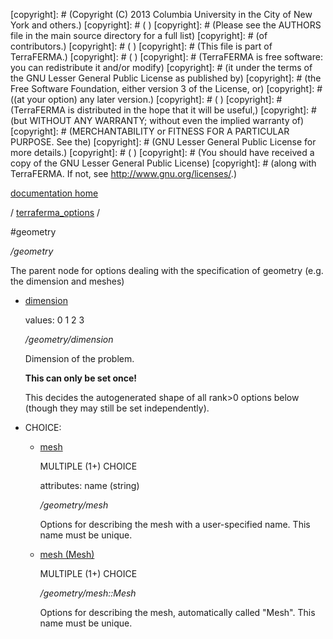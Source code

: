 [copyright]: # (Copyright (C) 2013 Columbia University in the City of New York and others.)
[copyright]: # ( )
[copyright]: # (Please see the AUTHORS file in the main source directory for a full list)
[copyright]: # (of contributors.)
[copyright]: # ( )
[copyright]: # (This file is part of TerraFERMA.)
[copyright]: # ( )
[copyright]: # (TerraFERMA is free software: you can redistribute it and/or modify)
[copyright]: # (it under the terms of the GNU Lesser General Public License as published by)
[copyright]: # (the Free Software Foundation, either version 3 of the License, or)
[copyright]: # ((at your option) any later version.)
[copyright]: # ( )
[copyright]: # (TerraFERMA is distributed in the hope that it will be useful,)
[copyright]: # (but WITHOUT ANY WARRANTY; without even the implied warranty of)
[copyright]: # (MERCHANTABILITY or FITNESS FOR A PARTICULAR PURPOSE. See the)
[copyright]: # (GNU Lesser General Public License for more details.)
[copyright]: # ( )
[copyright]: # (You should have received a copy of the GNU Lesser General Public License)
[copyright]: # (along with TerraFERMA. If not, see <http://www.gnu.org/licenses/>.)

[documentation home](https://github.com/terraferma/terraferma/wiki/Documentation)

/ [terraferma_options](../terraferma_options.md) /

#geometry

*/geometry*

The parent node for options dealing with the specification of geometry (e.g. the dimension and meshes)

* [dimension](geometry/dimension.md "child")

    values: 0 1 2 3

    */geometry/dimension*

    Dimension of the problem.
    
    **This can only be set once!**
    
    This decides the autogenerated shape of all rank>0 options below (though they may still be set independently).

* CHOICE:
    * [mesh](geometry/mesh.md "child")

        MULTIPLE (1+) CHOICE 

        attributes: name (string) 

        */geometry/mesh*

        Options for describing the mesh with a user-specified name.  This name must be unique.

    * [mesh (Mesh)](geometry/mesh__Mesh.md "child")

        MULTIPLE (1+) CHOICE 

        */geometry/mesh::Mesh*

        Options for describing the mesh, automatically called "Mesh".  This name must be unique.

[autogenerated]: # (This file was automatically generated from the schema file:/home/cwilson/repos/github/TerraFERMA/TerraFERMA/buckettools/schemas/geometry.rng.)

